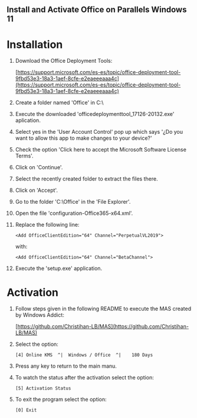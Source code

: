 ## Install and Activate Office on Parallels Windows 11

# Installation

1. Download the Office Deployment Tools:

    [https://support.microsoft.com/es-es/topic/office-deployment-tool-9fbd53e3-18a3-1aef-8cfe-e2eaeeeaaa4c](https://support.microsoft.com/es-es/topic/office-deployment-tool-9fbd53e3-18a3-1aef-8cfe-e2eaeeeaaa4c)

2. Create a folder named 'Office' in C:\

3. Execute the downloaded 'officedeploymenttool_17126-20132.exe' aplication.

4. Select yes in the 'User Account Control' pop up which says '¿Do you want to allow this app to make changes to your device?'

5. Check the option 'Click here to accept the Microsoft Software License Terms'.

6. Click on 'Continue'.

7. Select the recently created folder to extract the files there.

8. Click on 'Accept'.

9. Go to the folder 'C:\Office' in the 'File Explorer'.

10. Open the file 'configuration-Office365-x64.xml'.

11. Replace the following line:

    ```
    <Add OfficeClientEdition="64" Channel="PerpetualVL2019">
    ```

    with:

    ```
    <Add OfficeClientEdition="64" Channel="BetaChannel">
    ```

12. Execute the 'setup.exe' application.

# Activation

1. Follow steps given in the following README to execute the MAS created by Windows Addict:

    [https://github.com/Christihan-LB/MAS](https://github.com/Christihan-LB/MAS)

2. Select the option:

    ```
    [4] Online KMS  ^|  Windows / Office  ^|    180 Days
    ```

3. Press any key to return to the main manu.

4. To watch the status after the activation select the option:

    ```
    [5] Activation Status
    ```

5. To exit the program select the option:

    ```
    [0] Exit
    ```